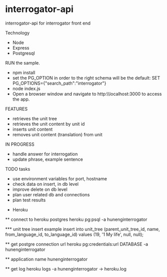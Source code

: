 # interrogator-api
interrogator-api for interrogator front end

Technology
 - Node
 - Express
 - Postgresql
 
RUN the sample.
 -  npm install
 -  set the PG_OPTION in order to the right schema will be the default: SET PG_OPTIONS={"search_path":"interrogator"}
 -  node index.js
 -  Open a browser window and navigate to http:\\\\localhost:3000 to access the app.
 
FEATURES
 - retrieves the unit tree
 - retrieves the unit content by unit id
 - inserts unit content
 - removes unit content (translation) from unit

IN PROGRESS
 - handle answer for interrogation
 - update phrase, example sentence

TODO tasks
 - use environment variables for port, hostname
 - check data on insert, in db level
 - improve delete on db level
 - plan user related db and connections
 - plan test results
 
* Heroku

** connect to heroku postgres
heroku pg:psql -a hunenginterrogator

*** unit tree insert example
insert into unit_tree (parent_unit_tree_id, name, from_language_id, to_language_id) values (19, '1 My life', null, null);

** get postgre connection url
heroku pg:credentials:url DATABASE -a hunenginterrogator

** application name
hunenginterrogator

** get log
heroku logs -a hunenginterrogator -> heroku.log 